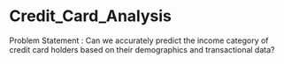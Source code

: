 # Credit_Card_Analysis
Problem Statement : Can we accurately predict the income category of credit card holders based on their demographics and transactional data?
